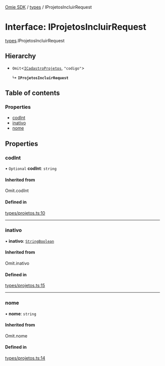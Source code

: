 [Omie SDK](../README.md) / [types](../modules/types.md) / IProjetosIncluirRequest

# Interface: IProjetosIncluirRequest

[types](../modules/types.md).IProjetosIncluirRequest

## Hierarchy

- `Omit`<[`ICadastroProjetos`](types.ICadastroProjetos.md), ``"codigo"``\>

  ↳ **`IProjetosIncluirRequest`**

## Table of contents

### Properties

- [codInt](types.IProjetosIncluirRequest.md#codint)
- [inativo](types.IProjetosIncluirRequest.md#inativo)
- [nome](types.IProjetosIncluirRequest.md#nome)

## Properties

### codInt

• `Optional` **codInt**: `string`

#### Inherited from

Omit.codInt

#### Defined in

[types/projetos.ts:10](https://github.com/lucas-bogos/omie-sdk/blob/fa631c8/src/types/projetos.ts#L10)

___

### inativo

• **inativo**: [`StringBoolean`](../modules/types.md#stringboolean)

#### Inherited from

Omit.inativo

#### Defined in

[types/projetos.ts:15](https://github.com/lucas-bogos/omie-sdk/blob/fa631c8/src/types/projetos.ts#L15)

___

### nome

• **nome**: `string`

#### Inherited from

Omit.nome

#### Defined in

[types/projetos.ts:14](https://github.com/lucas-bogos/omie-sdk/blob/fa631c8/src/types/projetos.ts#L14)
